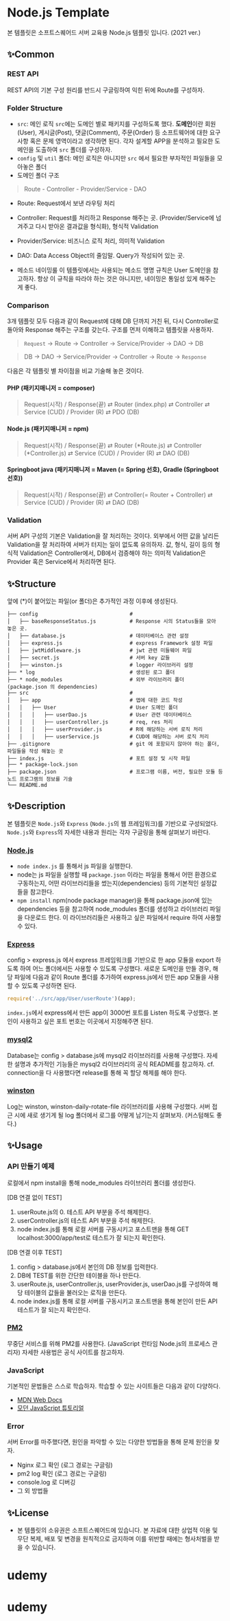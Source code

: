 # Node.js Template
본 템플릿은 소프트스퀘어드 서버 교육용 Node.js 템플릿 입니다. (2021 ver.)

## ✨Common
### REST API
REST API의 기본 구성 원리를 반드시 구글링하여 익힌 뒤에 Route를 구성하자.

### Folder Structure
- `src`: 메인 로직 
  `src`에는 도메인 별로 패키지를 구성하도록 했다. **도메인**이란 회원(User), 게시글(Post), 댓글(Comment), 주문(Order) 등 소프트웨어에 대한 요구사항 혹은 문제 영역이라고 생각하면 된다. 각자 설계할 APP을 분석하고 필요한 도메인을 도출하여 `src` 폴더를 구성하자.
- `config` 및 `util` 폴더: 메인 로직은 아니지만 `src` 에서 필요한 부차적인 파일들을 모아놓은 폴더
- 도메인 폴더 구조
> Route - Controller - Provider/Service - DAO

- Route: Request에서 보낸 라우팅 처리
- Controller: Request를 처리하고 Response 해주는 곳. (Provider/Service에 넘겨주고 다시 받아온 결과값을 형식화), 형식적 Validation
- Provider/Service: 비즈니스 로직 처리, 의미적 Validation
- DAO: Data Access Object의 줄임말. Query가 작성되어 있는 곳. 

- 메소드 네이밍룰
  이 템플릿에서는 사용되는 메소드 명명 규칙은 User 도메인을 참고하자. 항상 이 규칙을 따라야 하는 것은 아니지만, 네이밍은 통일성 있게 해주는 게 좋다.
  

### Comparison
3개 템플릿 모두 다음과 같이 Request에 대해 DB 단까지 거친 뒤, 다시 Controller로 돌아와 Response 해주는 구조를 갖는다. 구조를 먼저 이해하고 템플릿을 사용하자.
> `Request` -> Route -> Controller -> Service/Provider -> DAO -> DB

> DB -> DAO -> Service/Provider -> Controller -> Route -> `Response`

다음은 각 템플릿 별 차이점을 비교 기술해 놓은 것이다.
#### PHP (패키지매니저 = composer)
> Request(시작) / Response(끝) ⇄ Router (index.php) ⇄ Controller  ⇄ Service (CUD) / Provider (R) ⇄ PDO (DB)

#### Node.js (패키지매니저 = npm)
> Request(시작) / Response(끝)  ⇄ Router (*Route.js) ⇄ Controller (*Controller.js) ⇄ Service (CUD) / Provider (R) ⇄ DAO (DB)

#### Springboot java (패키지매니저 = Maven (= Spring 선호), Gradle (Springboot 선호))
> Request(시작) / Response(끝) ⇄ Controller(= Router + Controller) ⇄ Service (CUD) / Provider (R) ⇄ DAO (DB)

### Validation
서버 API 구성의 기본은 Validation을 잘 처리하는 것이다. 외부에서 어떤 값을 날리든 Validation을 잘 처리하여 서버가 터지는 일이 없도록 유의하자.
값, 형식, 길이 등의 형식적 Validation은 Controller에서,
DB에서 검증해야 하는 의미적 Validation은 Provider 혹은 Service에서 처리하면 된다.

## ✨Structure
앞에 (*)이 붙어있는 파일(or 폴더)은 추가적인 과정 이후에 생성된다.
```
├── config                              #
│   ├── baseResponseStatus.js           # Response 시의 Status들을 모아 놓은 곳. 
│   ├── database.js                     # 데이터베이스 관련 설정
│   ├── express.js                      # express Framework 설정 파일
│   ├── jwtMiddleware.js                # jwt 관련 미들웨어 파일
│   ├── secret.js                       # 서버 key 값들 
│   ├── winston.js                      # logger 라이브러리 설정
├── * log                               # 생성된 로그 폴더
├── * node_modules                    	# 외부 라이브러리 폴더 (package.json 의 dependencies)
├── src                     			# 
│   ├── app              				# 앱에 대한 코드 작성
│ 	│   ├── User            			# User 도메인 폴더
│   │ 	│   ├── userDao.js          	# User 관련 데이터베이스
│ 	│ 	│   ├── userController.js 		# req, res 처리
│ 	│ 	│   ├── userProvider.js   		# R에 해당하는 서버 로직 처리
│ 	│ 	│   ├── userService.js   		# CUD에 해당하는 서버 로직 처리   
├── .gitignore                     		# git 에 포함되지 않아야 하는 폴더, 파일들을 작성 해놓는 곳
├── index.js                            # 포트 설정 및 시작 파일                     		
├── * package-lock.json              	 
├── package.json                        # 프로그램 이름, 버전, 필요한 모듈 등 노드 프로그램의 정보를 기술
└── README.md
```
## ✨Description
본 템플릿은 `Node.js`와 `Express` (`Node.js`의 웹 프레임워크)를 기반으로 구성되었다. `Node.js`와 `Express`의 자세한 내용과 원리는 각자 구글링을 통해 살펴보기 바란다.

### [Node.js](https://nodejs.org/ko/)
-  `node index.js` 를 통해서 js 파일을 실행한다.
-  node는 js 파일을 실행할 때 `package.json` 이라는 파일을 통해서 어떤 환경으로 구동하는지, 어떤 라이브러리들을 썼는지(dependencies) 등의 기본적인 설정값 들을 참고한다.
- `npm install` npm(node package manager)을 통해 package.json에 있는 dependencies 등을 참고하여 node_modules 폴더를 생성하고 라이브러리 파일을 다운로드 한다. 이 라이브러리들은 사용하고 싶은 파일에서 require 하여 사용할 수 있다.

### [Express](https://expressjs.com/ko/)
config > express.js 에서 express 프레임워크를 기반으로 한 app 모듈을 export 하도록 하여 어느 폴더에서든 사용할 수 있도록 구성했다.
새로운 도메인을 만들 경우, 해당 파일에 다음과 같이 Route 폴더를 추가하여 express.js에서 만든 app 모듈을 사용할 수 있도록 구성하면 된다.    
```javascript
require('../src/app/User/userRoute')(app);
```
`index.js`에서 express에서 만든 app이 3000번 포트를 Listen 하도록 구성했다. 본인이 사용하고 싶은 포트 번호는 이곳에서 지정해주면 된다. 

### [mysql2](https://www.npmjs.com/package/mysql2)
Database는 config > database.js에 mysql2 라이브러리를 사용해 구성했다. 자세한 설명과 추가적인 기능들은 mysql2 라이브러리의 공식 README를 참고하자.
cf. connection을 다 사용했다면 release를 통해 꼭 할당 해제를 해야 한다.

### [winston](https://www.npmjs.com/package/winston)
Log는 winston, winston-daily-rotate-file 라이브러리를 사용해 구성했다. 서버 접근 시에 새로 생기게 될 log 폴더에서 로그를 어떻게 남기는지 살펴보자. (커스텀해도 좋다.)

## ✨Usage

### API 만들기 예제
로컬에서 npm install을 통해 node_modules 라이브러리 폴더를 생성한다.

[DB 연결 없이 TEST]
1. userRoute.js의 0. 테스트 API 부분을 주석 해제한다.
2. userController.js의 테스트 API 부분을 주석 해제한다.
3. node index.js를 통해 로컬 서버를 구동시키고 포스트맨을 통해 GET localhost:3000/app/test로 테스트가 잘 되는지 확인한다.

[DB 연결 이후 TEST]
1. config > database.js에서 본인의 DB 정보를 입력한다.
2. DB에 TEST를 위한 간단한 테이블을 하나 만든다.   
3. userRoute.js, userController.js, userProvider.js, userDao.js를 구성하여 해당 테이블의 값들을 불러오는 로직을 만든다.
4. node index.js를 통해 로컬 서버를 구동시키고 포스트맨을 통해 본인이 만든 API 테스트가 잘 되는지 확인한다.

### [PM2](https://pm2.keymetrics.io/)
무중단 서비스를 위해 PM2를 사용한다. (JavaScript 런타임 Node.js의 프로세스 관리자) 자세한 사용법은 공식 사이트를 참고하자.

### JavaScript
기본적인 문법들은 스스로 학습하자. 학습할 수 있는 사이트들은 다음과 같이 다양하다.
- [MDN Web Docs](https://developer.mozilla.org/ko/docs/Web/JavaScript)
- [모던 JavaScript 튜토리얼](https://ko.javascript.info/)

### Error
서버 Error를 마주했다면, 원인을 파악할 수 있는 다양한 방법들을 통해 문제 원인을 찾자. 
- Nginx 로그 확인 (로그 경로는 구글링)
- pm2 log 확인 (로그 경로는 구글링)
- console.log 로 디버깅
- 그 외 방법들

## ✨License
- 본 템플릿의 소유권은 소프트스퀘어드에 있습니다. 본 자료에 대한 상업적 이용 및 무단 복제, 배포 및 변경을 원칙적으로 금지하며 이를 위반할 때에는 형사처벌을 받을 수 있습니다.
# udemy
# udemy

